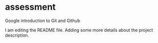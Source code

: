 # assessment
Google introduction to Git and Github

I am editing the README file. Adding some more details about the project description.
